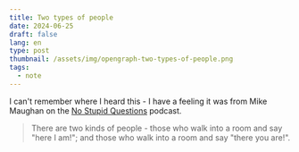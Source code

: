 ```yaml
---
title: Two types of people
date: 2024-06-25
draft: false
lang: en
type: post
thumbnail: /assets/img/opengraph-two-types-of-people.png
tags:
  - note
---
```


I can't remember where I heard this - I have a feeling it was from Mike Maughan on the [No Stupid Questions](https://freakonomics.com/series/nsq/) podcast.

> There are two kinds of people - those who walk into a room and say "here I am!"; and those who walk into a room and say "there you are!".
